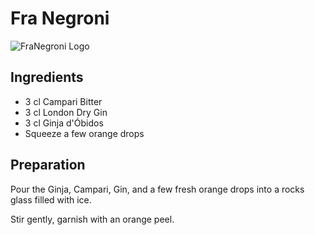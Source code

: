 # Fra Negroni

![FraNegroni Logo](https://repository-images.githubusercontent.com/242986480/f11d7400-5e2d-11ea-8330-aafd1f611760)

## Ingredients

- 3 cl Campari Bitter
- 3 cl London Dry Gin
- 3 cl Ginja d'Óbidos
- Squeeze a few orange drops

## Preparation

Pour the Ginja, Campari, Gin, and a few fresh orange drops into a rocks glass filled with ice.

Stir gently, garnish with an orange peel.
